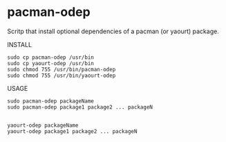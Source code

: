 # pacman-odep
Scritp that install optional dependencies of a pacman (or yaourt) package.

INSTALL
```
sudo cp pacman-odep /usr/bin
sudo cp yaourt-odep /usr/bin
sudo chmod 755 /usr/bin/pacman-odep
sudo chmod 755 /usr/bin/yaourt-odep
```

USAGE
```
sudo pacman-odep packageName
sudo pacman-odep package1 package2 ... packageN


yaourt-odep packageName
yaourt-odep package1 package2 ... packageN
```
